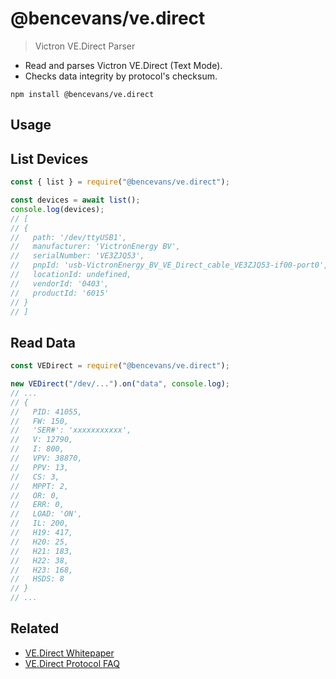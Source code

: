 # @bencevans/ve.direct

> Victron VE.Direct Parser

- Read and parses Victron VE.Direct (Text Mode).
- Checks data integrity by protocol's checksum.

```
npm install @bencevans/ve.direct
```

## Usage

## List Devices

```js
const { list } = require("@bencevans/ve.direct");

const devices = await list();
console.log(devices);
// [
// {
//   path: '/dev/ttyUSB1',
//   manufacturer: 'VictronEnergy BV',
//   serialNumber: 'VE3ZJQ53',
//   pnpId: 'usb-VictronEnergy_BV_VE_Direct_cable_VE3ZJQ53-if00-port0',
//   locationId: undefined,
//   vendorId: '0403',
//   productId: '6015'
// }
// ]
```

## Read Data

```js
const VEDirect = require("@bencevans/ve.direct");

new VEDirect("/dev/...").on("data", console.log);
// ...
// {
//   PID: 41055,
//   FW: 150,
//   'SER#': 'xxxxxxxxxxx',
//   V: 12790,
//   I: 800,
//   VPV: 38870,
//   PPV: 13,
//   CS: 3,
//   MPPT: 2,
//   OR: 0,
//   ERR: 0,
//   LOAD: 'ON',
//   IL: 200,
//   H19: 417,
//   H20: 25,
//   H21: 183,
//   H22: 38,
//   H23: 168,
//   HSDS: 8
// }
// ...
```

## Related

- [VE.Direct Whitepaper](https://www.victronenergy.com/upload/documents/Whitepaper-Data-communication-with-Victron-Energy-products_EN.pdf)
- [VE.Direct Protocol FAQ](https://www.victronenergy.com/live/vedirect_protocol:faq)
